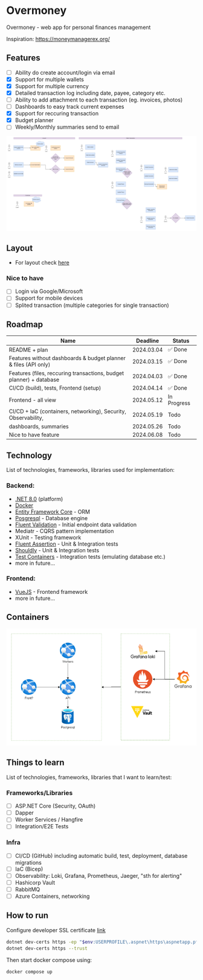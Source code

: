 # Overmoney

Overmoney - web app for personal finances management

Inspiration: https://moneymanagerex.org/

## Features

- [ ] Ability do create account/login via email
- [x] Support for multiple wallets
- [x] Support for multiple currency
- [x] Detailed transaction log including date, payee, category etc.
- [ ] Ability to add attachment to each transaction (eg. invoices, photos)
- [ ] Dashboards to easy track current expenses
- [x] Support for reccuring transaction
- [x] Budget planner
- [ ] Weekly/Monthly summaries send to email

![features](docs/features.drawio.png)

## Layout

- For layout check [here](/docs/Layouts.md)

### Nice to have

- [ ] Login via Google/Microsoft
- [ ] Support for mobile devices
- [ ] Splited transaction (multiple categories for single transaction)

## Roadmap

| Name                                                                | Deadline   | Status      |
| ------------------------------------------------------------------- | ---------- | ----------- |
| README + plan                                                       | 2024.03.04 | ✅ Done     |
| Features without dashboards & budget planner & files (API only)     | 2024.03.15 | ✅ Done     |
| Features (files, reccuring transactions, budget planner) + database | 2024.04.03 | ✅ Done     |
| CI/CD (build), tests, Frontend (setup)                              | 2024.04.14 | ✅ Done     |
| Frontend - all view                                                 | 2024.05.12 | In Progress |
| CI/CD + IaC (containers, networking), Security, Observability,      | 2024.05.19 | Todo        |
| dashboards, summaries                                               | 2024.05.26 | Todo        |
| Nice to have feature                                                | 2024.06.08 | Todo        |

## Technology

List of technologies, frameworks, libraries used for implementation:

### Backend:

- [.NET 8.0](https://dotnet.microsoft.com/en-us/) (platform)
- [Docker](https://www.docker.com/)
- [Entity Framework Core](https://learn.microsoft.com/en-us/ef/) - ORM
- [Posgresql](https://www.postgresql.org.pl/) - Database engine
- [Fluent Validation](https://fluentvalidation.net/) - Initial endpoint data validation
- Mediatr - CQRS pattern implementation
- XUnit - Testing framework
- [Fluent Assertion](https://fluentassertions.com/) - Unit & Integration tests
- [Shouldly](https://shouldly.org) - Unit & Integration tests
- [Test Containers](https://dotnet.testcontainers.org/) - Integration tests (emulating database etc.)
- more in future...

### Frontend:

- [VueJS](https://vuejs.org/) - Frontend framework
- more in future...

## Containers

![containers](docs/containers.png)

## Things to learn

List of technologies, frameworks, libraries that I want to learn/test:

### Frameworks/Libraries

- [ ] ASP.NET Core (Security, OAuth)
- [ ] Dapper
- [ ] Worker Services / Hangfire
- [ ] Integration/E2E Tests

### Infra

- [ ] CI/CD (GitHub) including automatic build, test, deployment, database migrations
- [ ] IaC (Bicep)
- [ ] Observability: Loki, Grafana, Prometheus, Jaeger, "sth for alerting"
- [ ] Hashicorp Vault
- [ ] RabbitMQ
- [ ] Azure Containers, networking

## How to run

Configure developer SSL certificate [link](https://learn.microsoft.com/en-us/aspnet/core/security/docker-compose-https?view=aspnetcore-8.0#starting-a-container-with-https-support-using-docker-compose)

```bash
dotnet dev-certs https -ep "$env:USERPROFILE\.aspnet\https\aspnetapp.pfx"  -p $CREDENTIAL_PLACEHOLDER$
dotnet dev-certs https --trust
```

Then start docker compose using:

```bash
docker compose up
```
